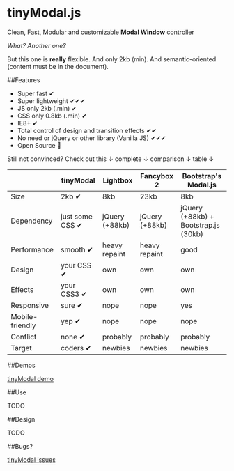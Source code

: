 tinyModal.js
===

Clean, Fast, Modular and customizable **Modal Window** controller

*What? Another one?*

But this one is **really** flexible. And only 2kb (min). And semantic-oriented (content must be in the document).

##Features

- Super fast ✔
- Super lightweight ✔✔✔
- JS only 2kb (.min) ✔
- CSS only 0.8kb (.min) ✔
- IE8+ ✔
- Total control of design and transition effects ✔✔
- No need or jQuery or other library (Vanilla JS) ✔✔✔
- Open Source 🌟


Still not convinced? Check out this ↓ complete ↓ comparison ↓ table ↓

|  | tinyModal | Lightbox | Fancybox 2 | Bootstrap's Modal.js |
|--------------|------------|----------|------------|----------------------|
| Size | 2kb ✔ | 8kb | 23kb | 8kb |
| Dependency | just some CSS ✔ | jQuery (+88kb) | jQuery (+88kb) | jQuery (+88kb) + Bootstrap.js (30kb) |
| Performance | smooth ✔ | heavy repaint | heavy repaint | good |
| Design | your CSS ✔ | own | own | own |
| Effects | your CSS3 ✔ | own | own | own |
| Responsive | sure ✔ | nope | nope | yes |
| Mobile-friendly | yep ✔ | nope | nope | nope |
| Conflict | none ✔ | probably | probably | probably |
| Target | coders ✔ | newbies | newbies | newbies |

##Demos

[tinyModal demo](http://juanbrujo.github.io/tinyModal/)



##Use

TODO



##Design

TODO



##Bugs?

[tinyModal issues](https://github.com/juanbrujo/tinyModal/issues)
